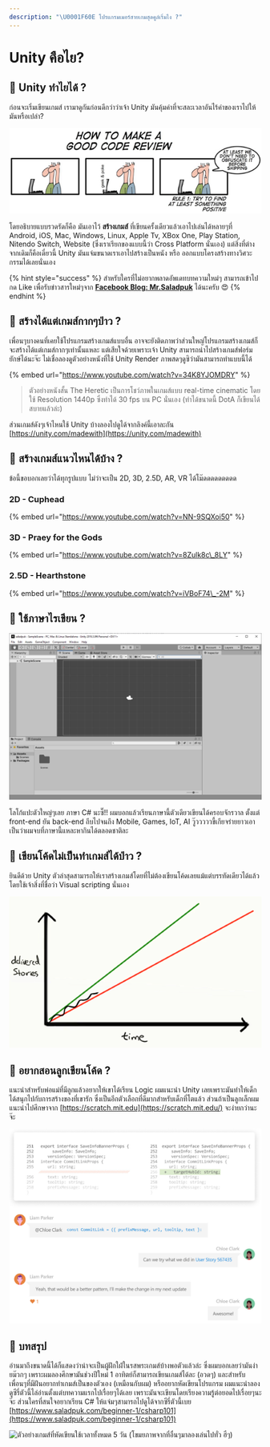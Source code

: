 ```yaml
---
description: "\U0001F60E โปรแกรมเมอร์สายเกมสุดคูล์เริ่มไง ?"
---
```


# Unity คือไย?

## 🤔 Unity ทำไยได้ ?

ก่อนจะเริ่มเขียนเกมส์ เรามาดูกันก่อนดีกว่าว่าเจ้า Unity มันคุ้มค่าที่จะสละเวลาอันไร้ค่าของเราไปให้มันหรือเปล่า?

![](../.gitbook/assets/image%20%28255%29.png)

โดยอธิบายแบบรวดรัดก็คือ มันเอาไว้ **สร้างเกมส์** ที่เขียนครั้งเดียวแล้วเอาไปเล่นได้หลายๆที่ Android, iOS, Mac, Windows, Linux, Apple Tv,  XBox One, Play Station, Nitendo Switch, Website \(ซึ่งเราเรียกของแบบนี้ว่า Cross Platform นั่นเอง\) แต่สิ่งที่ต่างจากเดิมก็คือเดี๋ยวนี้ Unity มันแจ่มขนาดเราเอาไปสร้างเป็นหนัง หรือ ออกแบบโครงสร้างทางวิศวะกรรมได้เลยนั่นเอง

{% hint style="success" %}
สำหรับใครที่ไม่อยากพลาดอัพเดทบทความใหม่ๆ สามารถเข้าไปกด Like เพื่อรับข่าวสารใหม่ๆจาก [**Facebook Blog: Mr.Saladpuk**](https://www.facebook.com/mr.saladpuk) ได้นะครับ 😍
{% endhint %}

## 🤔 สร้างได้แต่เกมส์กากๆป่าว ?

เพื่อนๆบางคนที่เคยใช้โปรแกรมสร้างเกมส์แบบอื่น อาจจะยังติดภาพว่าส่วนใหญ่โปรแกรมสร้างเกมส์ก็จะสร้างได้แต่เกมส์กากๆเท่านั้นแหละ แต่เสียใจด้วยเพราะเจ้า Unity สามารถนำไปสร้างเกมส์ฟอร์มยักษ์ได้นะจ๊ะ ไม่เชื่อลองดูตัวอย่างหนังที่ใช้ Unity Render ภาพสดๆดูซิว่ามันสามารถทำแบบนี้ได้

{% embed url="https://www.youtube.com/watch?v=34K8YJOMDRY" %}

> ตัวอย่างหนังสั้น The Heretic เป็นการโชว์ภาพในเกมส์แบบ real-time cinematic โดยใช้ Resolution 1440p ซึ่งทำได้ 30 fps บน PC นั่นเอง \(ทำได้ขนาดนี้ DotA ก็เขียนได้สบายแล้วล่ะ\)

ส่วนเกมส์ดังๆเจ้าไหนใช้ Unity บ้างลองไปดูได้จากลิงค์นี้เอาละกัน [https://unity.com/madewith](https://unity.com/madewith)

## 🤔 สร้างเกมส์แนวไหนได้บ้าง ?

ข้อนี้ขอบอกเลยว่าได้ทุกรูปแบบ ไม่ว่าจะเป็น 2D, 3D, 2.5D, AR, VR ได้โม๊ดดดดดดดดด

### 2D - Cuphead

{% embed url="https://www.youtube.com/watch?v=NN-9SQXoi50" %}

### 3D - Praey for the Gods

{% embed url="https://www.youtube.com/watch?v=8Zulk8c\_8LY" %}

### 2.5D - Hearthstone

{% embed url="https://www.youtube.com/watch?v=iVBoF74\_-2M" %}

## 🤔 ใช้ภาษาไรเขียน ?

![](../.gitbook/assets/image%20%28348%29.png)

โลโก้แปะตัวใหญ่ๆเลย ภาษา C\# นะซี๊!! ผมบอกแล้วเรียนภาษานี้ตัวเดียวเขียนได้ครอบจักรวาล ตั้งแต่ front-end ยัน back-end ถีบไปจนถึง Mobile, Games, IoT, AI วู๊วววววขี้เกียจร่ายยาวเอาเป็นว่าผมจบที่ภาษานี้แหละหากินได้ตลอดชาติละ

## 🤔 เขียนโค้ดไม่เป็นทำเกมส์ได้ป่าว ?

ยินดีด้วย Unity ตัวล่าสุดสามารถให้เราสร้างเกมส์โดยที่ไม่ต้องเขียนโค้ดเลยแม้แต่บรรทัดเดียวได้แล้ว โดยใช้เจ้าสิ่งที่ชื่อว่า Visual scripting นั่นเอง

![](../.gitbook/assets/image%20%28529%29.png)

## 🤔 อยากสอนลูกเขียนโค้ด ?

แนะนำสำหรับพ่อแม่ที่มีลูกแล้วอยากให้เขาได้เรียน Logic ผมแนะนำ Unity เลยเพราะมันทำให้เด็กได้สนุกไปกับการสร้างของที่เขารัก ซึ่งเป็นอีกตัวเลือกที่ดีมากสำหรับเด็กที่โตแล้ว ส่วนถ้าเป็นลูกเล็กผมแนะนำไปศึกษาจาก [https://scratch.mit.edu](https://scratch.mit.edu/) จะง่ายกว่านะจ๊ะ

![](../.gitbook/assets/image%20%28303%29.png)

## 💖 บทสรุป

อ่านมาถึงขนาดนี้ได้ก็แสดงว่าน่าจะเป็นผู้ฝักใฝ่ในรสพระเกมส์บ้างพอตัวแล้วล่ะ ซึ่งผมบอกเลยว่ามันง่ายม๊วกๆ เพราะผมลองศึกษามันช่วงปีใหม่ 1 อาทิตย์ก็สามารถเขียนเกมส์ได้ละ \(อวดๆ\) และสำหรับเพื่อนๆที่มีฝันอยากทำเกมส์เป็นของตัวเอง \(เหมือนกับผม\) หรืออยากหัดเขียนโปรแกรม ผมแนะนำลองดูซีรี่ตัวนี้ไล่อ่านตั้งแต่บทความแรกไปเรื่อยๆได้เลย เพราะมันจะเขียนโดยเรียงความรู้ต่อยอดไปเรื่อยๆนะจ๊ะ ส่วนใครที่สนใจอยากเรียน C\# ให้แจ่มๆสามารถไปดูได้จากซีรี่ตัวนี้เบย [https://www.saladpuk.com/beginner-1/csharp101](https://www.saladpuk.com/beginner-1/csharp101)

![&#xE15;&#xE31;&#xE27;&#xE2D;&#xE22;&#xE48;&#xE32;&#xE07;&#xE40;&#xE01;&#xE21;&#xE2A;&#xE4C;&#xE17;&#xE35;&#xE48;&#xE2B;&#xE31;&#xE14;&#xE40;&#xE02;&#xE35;&#xE22;&#xE19;&#xE43;&#xE0A;&#xE49;&#xE40;&#xE27;&#xE25;&#xE32;&#xE17;&#xE31;&#xE49;&#xE07;&#xE2B;&#xE21;&#xE14; 5 &#xE27;&#xE31;&#xE19; \(&#xE42;&#xE02;&#xE21;&#xE22;&#xE20;&#xE32;&#xE1E;&#xE08;&#xE32;&#xE01;&#xE17;&#xE35;&#xE48;&#xE2D;&#xE37;&#xE48;&#xE19;&#xE46;&#xE21;&#xE32;&#xE25;&#xE2D;&#xE07;&#xE40;&#xE25;&#xE48;&#xE19;&#xE44;&#xE1B;&#xE17;&#xE31;&#xE48;&#xE27; &#xE2E;&#xE35;&#xE48;&#xE46;\)](../.gitbook/assets/image%20%2866%29.png)

